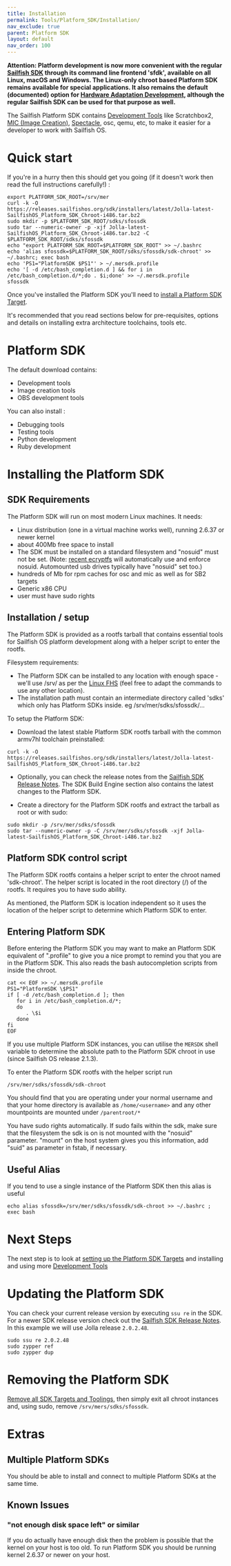 ```yaml
---
title: Installation
permalink: Tools/Platform_SDK/Installation/
nav_exclude: true
parent: Platform SDK
layout: default
nav_order: 100
---
```


**Attention: Platform development is now more convenient with the regular [Sailfish SDK](/Develop/Platform) through its command line frontend 'sfdk', available on all Linux, macOS and Windows. The Linux-only chroot based Platform SDK remains available for special applications. It also remains the default (documented) option for [Hardware Adaptation Development](/Tools/Hardware_Adaptation_Development_Kit), although the regular Sailfish SDK can be used for that purpose as well.**

The Sailfish Platform SDK contains [Development Tools](/Tools/Development) like Scratchbox2, [MIC (Image Creation)](mic "brokenlink"), [Spectacle](/Spectacle "brokenlink"), osc, qemu, etc, to make it easier for a developer to work with Sailfish OS.

# Quick start

If you're in a hurry then this should get you going (if it doesn't work then read the full instructions carefully!) :
```nosh
export PLATFORM_SDK_ROOT=/srv/mer
curl -k -O https://releases.sailfishos.org/sdk/installers/latest/Jolla-latest-SailfishOS_Platform_SDK_Chroot-i486.tar.bz2
sudo mkdir -p $PLATFORM_SDK_ROOT/sdks/sfossdk
sudo tar --numeric-owner -p -xjf Jolla-latest-SailfishOS_Platform_SDK_Chroot-i486.tar.bz2 -C $PLATFORM_SDK_ROOT/sdks/sfossdk
echo "export PLATFORM_SDK_ROOT=$PLATFORM_SDK_ROOT" >> ~/.bashrc
echo 'alias sfossdk=$PLATFORM_SDK_ROOT/sdks/sfossdk/sdk-chroot' >> ~/.bashrc; exec bash
echo 'PS1="PlatformSDK $PS1"' > ~/.mersdk.profile
echo '[ -d /etc/bash_completion.d ] && for i in /etc/bash_completion.d/*;do . $i;done' >> ~/.mersdk.profile
sfossdk
```

Once you've installed the Platform SDK you'll need to [install a Platform SDK Target](/Tools/Platform_SDK/Target_Installation).

It's recommended that you read sections below for pre-requisites, options and details on installing extra architecture toolchains, tools etc.

# Platform SDK

The default download contains:

  - Development tools
  - Image creation tools
  - OBS development tools

You can also install :

  - Debugging tools
  - Testing tools
  - Python development
  - Ruby development

# Installing the Platform SDK

## SDK Requirements

The Platform SDK will run on most modern Linux machines. It needs:

  - Linux distribution (one in a virtual machine works well), running 2.6.37 or newer kernel
  - about 400Mb free space to install
  - The SDK must be installed on a standard filesystem and "nosuid" must not be set. (Note: [recent ecryptfs](http://askubuntu.com/questions/210048/error-when-running-binary-with-root-setuid-under-encrypted-home-directory) will automatically use and enforce nosuid. Automounted usb drives typically have "nosuid" set too.)
  - hundreds of Mb for rpm caches for osc and mic as well as for SB2 targets
  - Generic x86 CPU
  - user must have sudo rights

## Installation / setup

The Platform SDK is provided as a rootfs tarball that contains essential tools for Sailfish OS platform development along with a helper script to enter the rootfs.

Filesystem requirements:

  - The Platform SDK can be installed to any location with enough space - we'll use /srv/ as per the [Linux FHS](http://www.pathname.com/fhs/pub/fhs-2.3.html#SRVDATAFORSERVICESPROVIDEDBYSYSTEM) (feel free to adapt the commands to use any other location).
  - The installation path must contain an intermediate directory called 'sdks' which only has Platform SDKs inside. eg /srv/mer/sdks/sfossdk/...

To setup the Platform SDK:

  - Download the latest stable Platform SDK rootfs tarball with the common armv7hl toolchain preinstalled:
```nosh
curl -k -O https://releases.sailfishos.org/sdk/installers/latest/Jolla-latest-SailfishOS_Platform_SDK_Chroot-i486.tar.bz2
```

  - Optionally, you can check the release notes from the [Sailfish SDK Release Notes](/Tools/Sailfish_SDK#release-notes). The SDK Build Engine section also contains the latest changes to the Platform SDK.

<!-- end list -->

  - Create a directory for the Platform SDK rootfs and extract the tarball as root or with sudo:
```nosh
sudo mkdir -p /srv/mer/sdks/sfossdk
sudo tar --numeric-owner -p -C /srv/mer/sdks/sfossdk -xjf Jolla-latest-SailfishOS_Platform_SDK_Chroot-i486.tar.bz2
```

## Platform SDK control script

The Platform SDK rootfs contains a helper script to enter the chroot named 'sdk-chroot'. The helper script is located in the root directory (/) of the rootfs. It requires you to have sudo ability.

As mentioned, the Platform SDK is location independent so it uses the location of the helper script to determine which Platform SDK to enter.

## Entering Platform SDK

Before entering the Platform SDK you may want to make an Platform SDK equivalent of ".profile" to give you a nice prompt to remind you that you are in the Platform SDK. This also reads the bash autocompletion scripts from inside the chroot.
```nosh
cat << EOF >> ~/.mersdk.profile
PS1="PlatformSDK \$PS1"
if [ -d /etc/bash_completion.d ]; then
   for i in /etc/bash_completion.d/*;
   do
      . \$i
   done
fi
EOF
```

If you use multiple Platform SDK instances, you can utilise the `MERSDK` shell variable to determine the absolute path to the Platform SDK chroot in use (since Sailfish OS release 2.1.3).

To enter the Platform SDK rootfs with the helper script run
```nosh
/srv/mer/sdks/sfossdk/sdk-chroot
```

You should find that you are operating under your normal username and that your home directory is available as `/home/<username>` and any other mountpoints are mounted under `/parentroot/*`

You have sudo rights automatically. If sudo fails within the sdk, make sure that the filesystem the sdk is on is not mounted with the "nosuid" parameter. "mount" on the host system gives you this information, add "suid" as parameter in fstab, if necessary.

## Useful Alias

If you tend to use a single instance of the Platform SDK then this alias is useful
```nosh
echo alias sfossdk=/srv/mer/sdks/sfossdk/sdk-chroot >> ~/.bashrc ; exec bash
```

# Next Steps

The next step is to look at [setting up the Platform SDK Targets](/Tools/Platform_SDK/Target_Installation) and installing and using more [Development Tools](/Tools/Development)

# Updating the Platform SDK

You can check your current release version by executing `ssu re` in the SDK. For a newer SDK release version check out the [Sailfish SDK Release Notes](/Tools/Sailfish_SDK#release-notes). In this example we will use Jolla release `2.0.2.48`.
```nosh
sudo ssu re 2.0.2.48
sudo zypper ref
sudo zypper dup
```

# Removing the Platform SDK

[Remove all SDK Targets and Toolings](/Tools/Platform_SDK/Target_Installation#installing-sdk-target-and-tooling-tarballs), then simply exit all chroot instances and, using sudo, remove `/srv/mers/sdks/sfossdk`.

# Extras

## Multiple Platform SDKs

You should be able to install and connect to multiple Platform SDKs at the same time.

## Known Issues

### "not enough disk space left" or similar

If you do actually have enough disk then the problem is possible that the kernel on your host is too old. To run Platform SDK you should be running kernel 2.6.37 or newer on your host.
